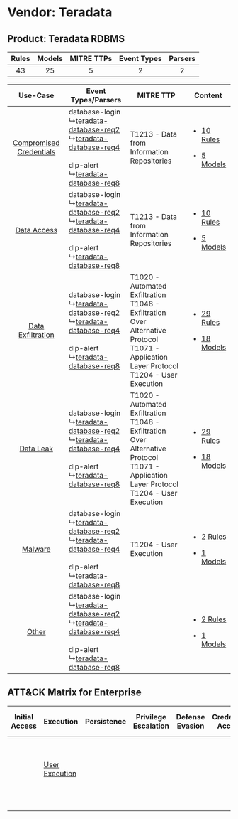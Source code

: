 Vendor: Teradata
================
Product: Teradata RDBMS
-----------------------
| Rules | Models | MITRE TTPs | Event Types | Parsers |
|:-----:|:------:|:----------:|:-----------:|:-------:|
|  43   |   25   |     5      |      2      |    2    |

|    Use-Case    | Event Types/Parsers    | MITRE TTP    | Content    |
|:----:| ---- | ---- | ---- |
| [Compromised Credentials](../../../UseCases/uc_compromised_credentials.md) |  database-login<br> ↳[teradata-database-req2](Ps/pC_teradatadatabasereq2.md)<br> ↳[teradata-database-req4](Ps/pC_teradatadatabasereq4.md)<br><br> dlp-alert<br> ↳[teradata-database-req8](Ps/pC_teradatadatabasereq8.md)<br> | T1213 - Data from Information Repositories<br>    | [<ul><li>10 Rules</li></ul><ul><li>5 Models</li></ul>](RM/r_m_teradata_teradata_rdbms_Compromised_Credentials.md) |
|    [Data Access](../../../UseCases/uc_data_access.md)    |  database-login<br> ↳[teradata-database-req2](Ps/pC_teradatadatabasereq2.md)<br> ↳[teradata-database-req4](Ps/pC_teradatadatabasereq4.md)<br><br> dlp-alert<br> ↳[teradata-database-req8](Ps/pC_teradatadatabasereq8.md)<br> | T1213 - Data from Information Repositories<br>    | [<ul><li>10 Rules</li></ul><ul><li>5 Models</li></ul>](RM/r_m_teradata_teradata_rdbms_Data_Access.md)    |
|       [Data Exfiltration](../../../UseCases/uc_data_exfiltration.md)       |  database-login<br> ↳[teradata-database-req2](Ps/pC_teradatadatabasereq2.md)<br> ↳[teradata-database-req4](Ps/pC_teradatadatabasereq4.md)<br><br> dlp-alert<br> ↳[teradata-database-req8](Ps/pC_teradatadatabasereq8.md)<br> | T1020 - Automated Exfiltration<br>T1048 - Exfiltration Over Alternative Protocol<br>T1071 - Application Layer Protocol<br>T1204 - User Execution<br> | [<ul><li>29 Rules</li></ul><ul><li>18 Models</li></ul>](RM/r_m_teradata_teradata_rdbms_Data_Exfiltration.md)      |
|    [Data Leak](../../../UseCases/uc_data_leak.md)    |  database-login<br> ↳[teradata-database-req2](Ps/pC_teradatadatabasereq2.md)<br> ↳[teradata-database-req4](Ps/pC_teradatadatabasereq4.md)<br><br> dlp-alert<br> ↳[teradata-database-req8](Ps/pC_teradatadatabasereq8.md)<br> | T1020 - Automated Exfiltration<br>T1048 - Exfiltration Over Alternative Protocol<br>T1071 - Application Layer Protocol<br>T1204 - User Execution<br> | [<ul><li>29 Rules</li></ul><ul><li>18 Models</li></ul>](RM/r_m_teradata_teradata_rdbms_Data_Leak.md)    |
|    [Malware](../../../UseCases/uc_malware.md)    |  database-login<br> ↳[teradata-database-req2](Ps/pC_teradatadatabasereq2.md)<br> ↳[teradata-database-req4](Ps/pC_teradatadatabasereq4.md)<br><br> dlp-alert<br> ↳[teradata-database-req8](Ps/pC_teradatadatabasereq8.md)<br> | T1204 - User Execution<br>    | [<ul><li>2 Rules</li></ul><ul><li>1 Models</li></ul>](RM/r_m_teradata_teradata_rdbms_Malware.md)    |
|    [Other](../../../UseCases/uc_other.md)    |  database-login<br> ↳[teradata-database-req2](Ps/pC_teradatadatabasereq2.md)<br> ↳[teradata-database-req4](Ps/pC_teradatadatabasereq4.md)<br><br> dlp-alert<br> ↳[teradata-database-req8](Ps/pC_teradatadatabasereq8.md)<br> |    | [<ul><li>2 Rules</li></ul><ul><li>1 Models</li></ul>](RM/r_m_teradata_teradata_rdbms_Other.md)    |

ATT&CK Matrix for Enterprise
----------------------------
| Initial Access | Execution                                                           | Persistence | Privilege Escalation | Defense Evasion | Credential Access | Discovery | Lateral Movement | Collection                                                                              | Command and Control                                                             | Exfiltration                                                                                                                                                           | Impact |
| -------------- | ------------------------------------------------------------------- | ----------- | -------------------- | --------------- | ----------------- | --------- | ---------------- | --------------------------------------------------------------------------------------- | ------------------------------------------------------------------------------- | ---------------------------------------------------------------------------------------------------------------------------------------------------------------------- | ------ |
|                | [User Execution](https://attack.mitre.org/techniques/T1204)<br><br> |             |                      |                 |                   |           |                  | [Data from Information Repositories](https://attack.mitre.org/techniques/T1213)<br><br> | [Application Layer Protocol](https://attack.mitre.org/techniques/T1071)<br><br> | [Exfiltration Over Alternative Protocol](https://attack.mitre.org/techniques/T1048)<br><br>[Automated Exfiltration](https://attack.mitre.org/techniques/T1020)<br><br> |        |